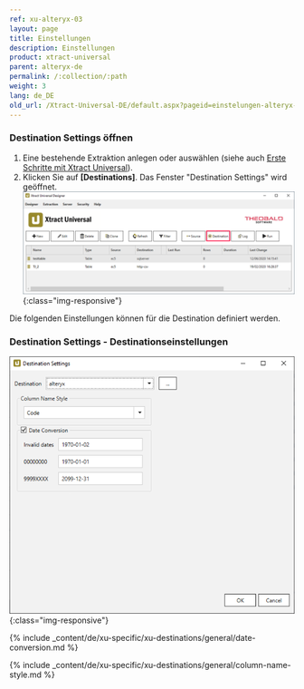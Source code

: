 ```yaml
---
ref: xu-alteryx-03
layout: page
title: Einstellungen
description: Einstellungen
product: xtract-universal
parent: alteryx-de
permalink: /:collection/:path
weight: 3
lang: de_DE
old_url: /Xtract-Universal-DE/default.aspx?pageid=einstelungen-alteryx-de
---
```


### Destination Settings öffnen

1. Eine bestehende Extraktion anlegen oder auswählen (siehe auch [Erste Schritte mit Xtract Universal](../../erste-schritte/eine-neue-extraktion-anlegen)).
2. Klicken Sie auf **[Destinations]**. Das Fenster "Destination Settings" wird geöffnet.
![Destination-settings](/img/content/xu/xu_designer_destination.png){:class="img-responsive"}

Die folgenden Einstellungen können für die Destination definiert werden. 
  
### Destination Settings - Destinationseinstellungen
![alteryx-configuration](/img/content/alteryx-configuration.PNG){:class="img-responsive"}

{% include _content/de/xu-specific/xu-destinations/general/date-conversion.md %}


{% include _content/de/xu-specific/xu-destinations/general/column-name-style.md %}

 

